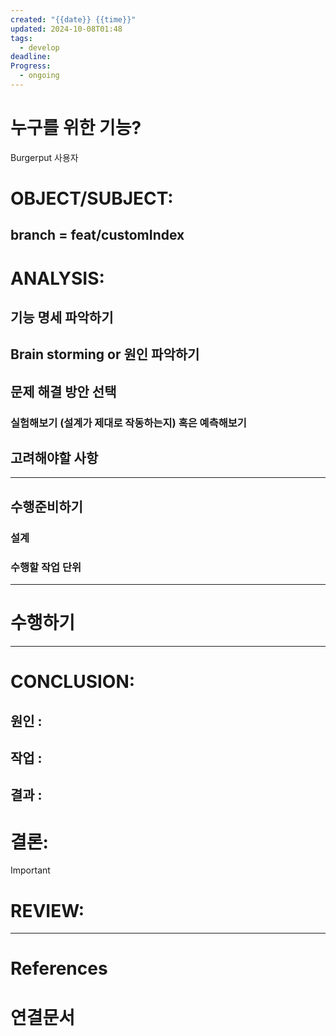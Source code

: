 ```yaml
---
created: "{{date}} {{time}}"
updated: 2024-10-08T01:48
tags:
  - develop
deadline: 
Progress:
  - ongoing
---
```

# 누구를 위한 기능?
Burgerput 사용자
# OBJECT/SUBJECT:
## branch = feat/customIndex

# ANALYSIS:
## 기능 명세 파악하기

## Brain storming or 원인 파악하기

## 문제 해결 방안 선택
### 실험해보기 (설계가 제대로 작동하는지) 혹은 예측해보기


## 고려해야할 사항


---
## 수행준비하기
### 설계

### 수행할 작업 단위

---
# 수행하기 



---
# CONCLUSION:

## 원인 :

## 작업 :

## 결과 :

# 결론:
>[!important]

# REVIEW:

---
# References

# 연결문서